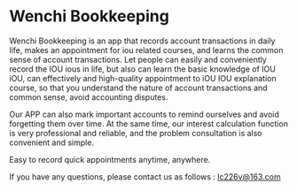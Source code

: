 # Wenchi Bookkeeping

Wenchi Bookkeeping is an app that records account transactions in daily life, makes an appointment for iou related courses, and learns the common sense of account transactions. Let people can easily and conveniently record the IOU ious in life, but also can learn the basic knowledge of IOU iOU, can effectively and high-quality appointment to iOU IOU explanation course, so that you understand the nature of account transactions and common sense, avoid accounting disputes.

Our APP can also mark important accounts to remind ourselves and avoid forgetting them over time. At the same time, our interest calculation function is very professional and reliable, and the problem consultation is also convenient and simple.

Easy to record quick appointments anytime, anywhere.

If you have any questions, please contact us as follows : lc226v@163.com

